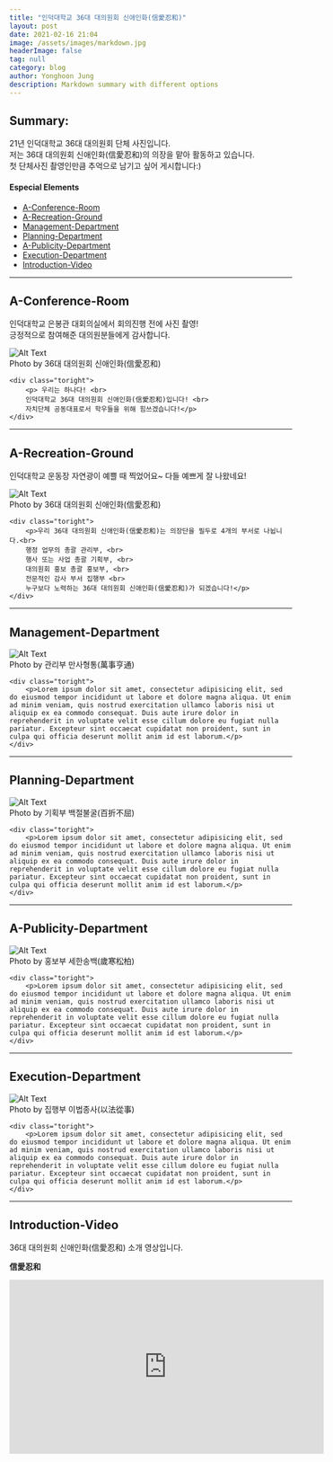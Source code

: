```yaml
---
title: "인덕대학교 36대 대의원회 신애인화(信愛忍和)"
layout: post
date: 2021-02-16 21:04
image: /assets/images/markdown.jpg
headerImage: false
tag: null
category: blog
author: Yonghoon Jung
description: Markdown summary with different options
---
```


## Summary:

21년 인덕대학교 36대 대의원회 단체 사진입니다.<br>
저는 36대 대의원회 신애인화(信愛忍和)의 의장을 맡아 활동하고 있습니다.<br>
첫 단체사진 촬영인만큼 추억으로 남기고 싶어 게시합니다:)

#### Especial Elements
- [A-Conference-Room](#a-conference-room)
- [A-Recreation-Ground](#a-recreation-ground)
- [Management-Department](#management-department)
- [Planning-Department](#planning-department)
- [A-Publicity-Department](#a-publicity-department)
- [Execution-Department](#execution-department)
- [Introduction-Video](#introduction-video)

---

## A-Conference-Room

인덕대학교 은봉관 대회의실에서 회의진행 전에 사진 촬영! <br>
긍정적으로 참여해준 대의원분들에게 감사합니다.


<div class="side-by-side">
    <div class="toleft">
        <img class="image" src="https://yonghoon-jung.github.io/assets/images/A-Conference-Room.JPG" alt="Alt Text">
        <figcaption class="caption">Photo by 36대 대의원회 신애인화(信愛忍和)</figcaption>
    </div>

    <div class="toright">
        <p> 우리는 하나다! <br>
        인덕대학교 36대 대의원회 신애인화(信愛忍和)입니다! <br>
        자치단체 공동대표로서 학우들을 위해 힘쓰겠습니다!</p>
    </div>
</div>

---

## A-Recreation-Ground

인덕대학교 운동장 자연광이 예쁠 때 찍었어요~ 다들 예쁘게 잘 나왔네요!

<div class="side-by-side">
    <div class="toleft">
        <img class="image" src="https://yonghoon-jung.github.io/assets/images/A-Recreation-Ground.JPG" alt="Alt Text">
        <figcaption class="caption">Photo by 36대 대의원회 신애인화(信愛忍和)</figcaption>
    </div>

    <div class="toright">
        <p>우리 36대 대의원회 신애인화(信愛忍和)는 의장단을 필두로 4개의 부서로 나뉩니다.<br>
        행정 업무의 총괄 관리부, <br>
        행사 또는 사업 총괄 기획부, <br>
        대의원회 홍보 총괄 홍보부, <br>
        전문적인 감사 부서 집행부 <br>
        누구보다 노력하는 36대 대의원회 신애인화(信愛忍和)가 되겠습니다!</p>
    </div>
</div>


---

## Management-Department

<div class="side-by-side">
    <div class="toleft">
        <img class="image" src="https://yonghoon-jung.github.io/assets/images/Management-Department.JPG" alt="Alt Text">
        <figcaption class="caption">Photo by 관리부 만사형통(萬事亨通)</figcaption>
    </div>

    <div class="toright">
        <p>Lorem ipsum dolor sit amet, consectetur adipisicing elit, sed do eiusmod tempor incididunt ut labore et dolore magna aliqua. Ut enim ad minim veniam, quis nostrud exercitation ullamco laboris nisi ut aliquip ex ea commodo consequat. Duis aute irure dolor in reprehenderit in voluptate velit esse cillum dolore eu fugiat nulla pariatur. Excepteur sint occaecat cupidatat non proident, sunt in culpa qui officia deserunt mollit anim id est laborum.</p>
    </div>
</div>

---

## Planning-Department


<div class="side-by-side">
    <div class="toleft">
        <img class="image" src="https://yonghoon-jung.github.io/assets/images/Planning-Department.JPG" alt="Alt Text">
        <figcaption class="caption">Photo by 기획부 백절불굴(百折不屈)</figcaption>
    </div>

    <div class="toright">
        <p>Lorem ipsum dolor sit amet, consectetur adipisicing elit, sed do eiusmod tempor incididunt ut labore et dolore magna aliqua. Ut enim ad minim veniam, quis nostrud exercitation ullamco laboris nisi ut aliquip ex ea commodo consequat. Duis aute irure dolor in reprehenderit in voluptate velit esse cillum dolore eu fugiat nulla pariatur. Excepteur sint occaecat cupidatat non proident, sunt in culpa qui officia deserunt mollit anim id est laborum.</p>
    </div>
</div>

---

## A-Publicity-Department

<div class="side-by-side">
    <div class="toleft">
        <img class="image" src="https://yonghoon-jung.github.io/assets/images/A-Publicity-Department.JPG" alt="Alt Text">
        <figcaption class="caption">Photo by 홍보부 세한송백(歲寒松柏)</figcaption>
    </div>

    <div class="toright">
        <p>Lorem ipsum dolor sit amet, consectetur adipisicing elit, sed do eiusmod tempor incididunt ut labore et dolore magna aliqua. Ut enim ad minim veniam, quis nostrud exercitation ullamco laboris nisi ut aliquip ex ea commodo consequat. Duis aute irure dolor in reprehenderit in voluptate velit esse cillum dolore eu fugiat nulla pariatur. Excepteur sint occaecat cupidatat non proident, sunt in culpa qui officia deserunt mollit anim id est laborum.</p>
    </div>
</div>

---

## Execution-Department

<div class="side-by-side">
    <div class="toleft">
        <img class="image" src="https://yonghoon-jung.github.io/assets/images/Execution-Department.JPG" alt="Alt Text">
        <figcaption class="caption">Photo by 집행부 이법종사(以法從事)</figcaption>
    </div>

    <div class="toright">
        <p>Lorem ipsum dolor sit amet, consectetur adipisicing elit, sed do eiusmod tempor incididunt ut labore et dolore magna aliqua. Ut enim ad minim veniam, quis nostrud exercitation ullamco laboris nisi ut aliquip ex ea commodo consequat. Duis aute irure dolor in reprehenderit in voluptate velit esse cillum dolore eu fugiat nulla pariatur. Excepteur sint occaecat cupidatat non proident, sunt in culpa qui officia deserunt mollit anim id est laborum.</p>
    </div>
</div>

---

## Introduction-Video

36대 대의원회 신애인화(信愛忍和) 소개 영상입니다.

**信愛忍和**

<iframe width="560" height="310" src="https://www.youtube.com/watch?v=wRfyvadl6Ro" frameborder="0" allowfullscreen></iframe>
